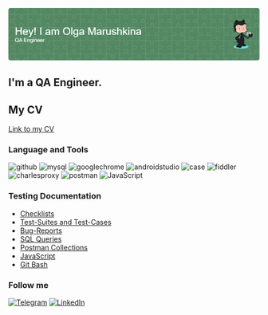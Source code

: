 
![Header](https://github.com/JosieVi/JosieVi/blob/main/assets/github-header-image.png)
## I'm a QA Engineer. 

## My CV
[Link to my CV]()


### Language and Tools
![github](https://img.shields.io/badge/Github-090909?style=for-the-badge&logo=github&logoColor=8cc4d7)
![mysql](https://img.shields.io/badge/MySQL-090909?style=for-the-badge&logo=mysql&logoColor=00618a)
![googlechrome](https://img.shields.io/badge/DevTools-090909?style=for-the-badge&logo=googlechrome&logoColor=2674f2)
![androidstudio](https://img.shields.io/badge/AndroidStudio-090909?style=for-the-badge&logo=androidstudio&logoColor=3ad07d)
![case](https://img.shields.io/badge/Case-090909?style=for-the-badge&logo=Case&logoColor=71b556)
![fiddler](https://img.shields.io/badge/Fiddler-090909?style=for-the-badge&logo=fiddler&logoColor=8cc4d7)
![charlesproxy](https://img.shields.io/badge/CharlesProxy-090909?style=for-the-badge&logo=CharlesProxy&logoColor=8cc4d7)
![postman](https://img.shields.io/badge/Postman-090909?style=for-the-badge&logo=postman&logoColor=EF5B25)
![JavaScript](https://img.shields.io/badge/JavaScript-090909?style=for-the-badge&logo=JavaScript&logoColor=E9D54D)

### Testing Documentation

- [Checklists](https://github.com/JosieVi/Checklists)
- [Test-Suites and Test-Cases](https://github.com/JosieVi/Test-Suites-and-Test-Cases)
- [Bug-Reports](https://github.com/JosieVi/Bug-Reports)
- [SQL Queries](https://github.com/JosieVi/SQL-Queries)
- [Postman Collections](https://github.com/JosieVi/Postman-Collections)
- [JavaScript](https://github.com/JosieVi/JavaScript)
- [Git Bash](https://github.com/JosieVi/Git_Bash)

### Follow me

[![Telegram](https://img.shields.io/badge/Telegram-090909?style=for-the-badge&logo=Telegram&logoColor=27A0D9)](https://t.me/JosieVi)
[![LinkedIn](https://img.shields.io/badge/LinkedIn-090909?style=for-the-badge&logo=LinkedIn&logoColor=007BB6)](https://www.linkedin.com/mwlite/in/olga-marushkina-636921b1)
